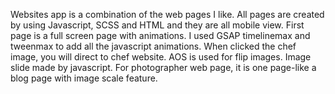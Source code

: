 Websites app is a combination of the web pages I like. All pages are created by using Javascript, SCSS and HTML and they are all mobile view.
First page is a full screen page with animations. I used GSAP timelinemax and tweenmax to add all the javascript animations.
When clicked the chef image, you will direct to chef website. AOS is used for flip images. Image slide made by javascript. 
For photographer web page, it is one page-like a blog page with image scale feature.


